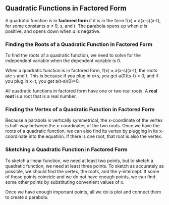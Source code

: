 Quadratic Functions in Factored Form
-------

A quadratic function is in **factored form** if it is in the form f(x) = a(x-s)(x-t), for some constants *a* ≠ 0, *s*, and *t*. The parabola opens up when *a* is positive, and opens down when *a* is negative.


### Finding the Roots of a Quadratic Function in Factored Form

To find the roots of a quadratic function, we need to solve for the independent variable when the dependent variable is 0.

When a quadratic function is in factored form, f(x) = a(x-s)(x-t), the roots are s and t. This is because if you plug in x=s, you get a(0)(s-t) = 0, and if you plug in x=t, you get a(t-s)(0)=0.

All quadratic functions in factored form have one or two real roots. A **real root** is a root that is a real number. 


### Finding the Vertex of a Quadratic Function in Factored Form

Because a parabola is vertically symmetrical, the x-coordinate of the vertex is half-way between the x-coordinates of the two roots. Once we have the roots of a quadratic function, we can also find its vertex by plugging in its x-coordinate into the equation. If there is one root, that root is also the vertex.


### Sketching a Quadratic Function in Factored Form

To sketch a linear function, we need at least two points, but to sketch a quadratic function, we need at least three points. To sketch as accurately as possible, we should find the vertex, the roots, and the y-intercept. If some of those points coincide and we do not have enough points, we can find some other points by substituting convenient values of x.

Once we have enough important points, all we do is plot and connect them to create a parabola.
